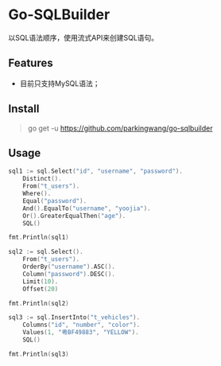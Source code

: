 # Go-SQLBuilder

以SQL语法顺序，使用流式API来创建SQL语句。

## Features

- 目前只支持MySQL语法；

## Install

> go get -u https://github.com/parkingwang/go-sqlbuilder

## Usage

```go
sql1 := sql.Select("id", "username", "password").
    Distinct().
    From("t_users").
    Where().
    Equal("password").
    And().EqualTo("username", "yoojia").
    Or().GreaterEqualThen("age").
    SQL()

fmt.Println(sql1)

sql2 := sql.Select().
    From("t_users").
    OrderBy("username").ASC().
    Column("password").DESC().
    Limit(10).
    Offset(20)

fmt.Println(sql2)

sql3 := sql.InsertInto("t_vehicles").
    Columns("id", "number", "color").
    Values(1, "粤BF49883", "YELLOW").
    SQL()

fmt.Println(sql3)
```